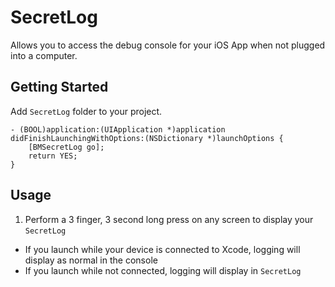 # SecretLog

Allows you to access the debug console for your iOS App when not plugged into a computer.

## Getting Started

Add `SecretLog` folder to your project.

```objc
- (BOOL)application:(UIApplication *)application didFinishLaunchingWithOptions:(NSDictionary *)launchOptions {
    [BMSecretLog go];
    return YES;
}
```

## Usage
1. Perform a 3 finger, 3 second long press on any screen to display your `SecretLog`  
- If you launch while your device is connected to Xcode, logging will display as normal in the console
- If you launch while not connected, logging will display in `SecretLog`

